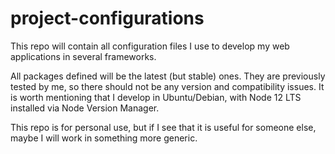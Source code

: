 # project-configurations
This repo will contain all configuration files I use to develop my web applications in several frameworks.

All packages defined will be the latest (but stable) ones. They are previously tested by me, so there should not be any version and compatibility issues.
It is worth mentioning that I develop in Ubuntu/Debian, with Node 12 LTS installed via Node Version Manager.

This repo is for personal use, but if I see that it is useful for someone else, maybe I will work in something more generic.
